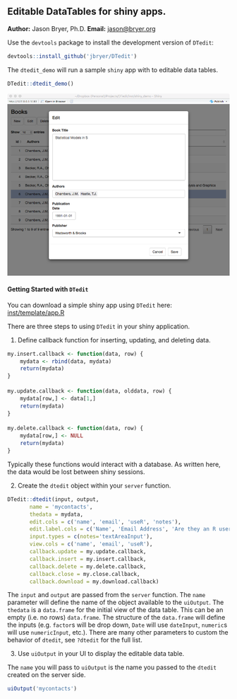 ## Editable DataTables for shiny apps.

**Author:** Jason Bryer, Ph.D.
**Email:** jason@bryer.org

Use the `devtools` package to install the development version of `DTedit`:

```r
devtools::install_github('jbryer/DTedit')
```

The `dtedit_demo` will run a sample `shiny` app with to editable data tables.

```r
DTedit::dtedit_demo()
```

![DTedit Screen Shot](inst/screens/dtedit_books_edit.png)

#### Getting Started with `DTedit`

You can download a simple shiny app using `DTedit` here: [inst/template/app.R](inst/template/app.R)

There are three steps to using `DTedit` in your shiny application.

1. Define callback function for inserting, updating, and deleting data.

```r
my.insert.callback <- function(data, row) {
	mydata <- rbind(data, mydata)
	return(mydata)
}

my.update.callback <- function(data, olddata, row) {
	mydata[row,] <- data[1,]
	return(mydata)
}

my.delete.callback <- function(data, row) {
	mydata[row,] <- NULL
	return(mydata)
}
```

Typically these functions would interact with a database. As written here, the data would be lost between shiny sessions.

2. Create the `dtedit` object within your `server` function. 

```r
DTedit::dtedit(input, output,
	   name = 'mycontacts',
	   thedata = mydata,
	   edit.cols = c('name', 'email', 'useR', 'notes'),
	   edit.label.cols = c('Name', 'Email Address', 'Are they an R user?', 'Additional notes'),
	   input.types = c(notes='textAreaInput'),
	   view.cols = c('name', 'email', 'useR'),
	   callback.update = my.update.callback,
	   callback.insert = my.insert.callback,
	   callback.delete = my.delete.callback,
	   callback.close = my.close.callback,
	   callback.download = my.download.callback)
```

The `input` and `output` are passed from the `server` function. The `name` parameter will define the name of the object available to the `uiOutput`. The `thedata` is a `data.frame` for the initial view of the data table. This can be an empty (i.e. no rows) `data.frame`. The structure of the `data.frame` will define the inputs (e.g. `factor`s will be drop down, `Date` will use `dateInput`, `numeric`s will use `numericInput`, etc.). There are many other parameters to custom the behavior of `dtedit`, see `?dtedit` for the full list.

3. Use `uiOutput` in your UI to display the editable data table.

The `name` you will pass to `uiOutput` is the name you passed to the `dtedit` created on the server side.

```r
uiOutput('mycontacts')
```
